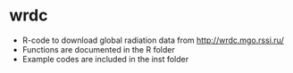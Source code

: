 # wrdc

* R-code to download global radiation data from http://wrdc.mgo.rssi.ru/
* Functions are documented in the R folder
* Example codes are included in the inst folder
